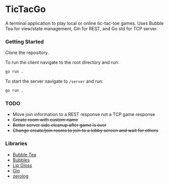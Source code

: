 # TicTacGo

A terminal application to play local or online tic-tac-toe games.
Uses Bubble Tea for view/state management, Gin for REST, and Go std for TCP server.

### Getting Started

Clone the repository. 

To run the client navigate to the root directory and run:
```bash
go run .
```

To start the server navigate to `/server` and run:
```bash
go run .
```

### TODO

* Move join information to a REST response not a TCP game response
* ~~Create room with custom name~~
* ~~Better server side cleanup after game is over~~
* ~~Change create/join rooms to join to a lobby screen and wait for others~~

### Libraries

* [Bubble Tea](https://github.com/charmbracelet/bubbletea)
* [Bubbles](https://github.com/charmbracelet/bubbles)
* [Lip Gloss](https://github.com/charmbracelet/lipgloss)
* [Gin](https://github.com/gin-gonic/gin)
* [zerolog](https://github.com/rs/zerolog)
